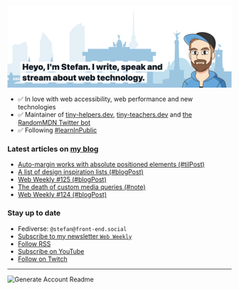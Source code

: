 <img alt="Heyo, I'm Stefan. I write and speak about web technology." src="https://raw.githubusercontent.com/stefanjudis/stefanjudis/main/screenshot.png">

- ✅ In love with web accessibility, web performance and new technologies
- ✅ Maintainer of [tiny-helpers.dev](https://tiny-helpers.dev), [tiny-teachers.dev](https://tiny-teachers.dev/) and [the RandomMDN Twitter bot](https://twitter.com/randomMDN)
- ✅ Following [#learnInPublic](https://www.stefanjudis.com/today-i-learned/)
### Latest articles on [my blog](https://www.stefanjudis.com)

<!-- BLOG-POST-LIST:START -->
- [Auto-margin works with absolute positioned elements &lpar;#tilPost&rpar;](https://www.stefanjudis.com/today-i-learned/auto-margin-works-with-absolute-positioned-elements/)
- [A list of design inspiration lists &lpar;#blogPost&rpar;](https://www.stefanjudis.com/blog/design-inspiration-lists/)
- [Web Weekly #125 &lpar;#blogPost&rpar;](https://www.stefanjudis.com/blog/web-weekly-125/)
- [The death of custom media queries &lpar;#note&rpar;](https://www.stefanjudis.com/notes/The-death-of-custom-media-queries/)
- [Web Weekly #124 &lpar;#blogPost&rpar;](https://www.stefanjudis.com/blog/web-weekly-124/)
<!-- BLOG-POST-LIST:END -->

### Stay up to date

- Fediverse: `@stefan@front-end.social`
- [Subscribe to my newsletter `Web Weekly`](https://webweekly.email/)
- [Follow RSS](https://www.stefanjudis.com/feeds/)
- [Subscribe on YouTube](https://youtube.com/c/stefanjudis)
- [Follow on Twitch](https://www.twitch.tv/stefanjudis)

---

![Generate Account Readme](https://github.com/stefanjudis/stefanjudis/workflows/Generate%20Account%20Readme/badge.svg)
